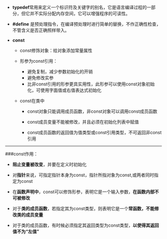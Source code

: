 
- **typedef**常用来定义一个标识符及关键字的别名，它是语言编译过程的一部分，但它并不实际分配内存空间，它可以增强程序的可读性。

- **\#define** 是预处理指令，在编译预处理时进行简单的替换，不作正确性检查，不管含义是否正确照样带入。

- **const**
    - const修饰对象：给对象添加常量属性

    - 形参为const引用：
         
        - 避免复制，减少参数初始化的开销
        - 避免修改实参
        - 比非const引用的形参更具实用性，此形参可以使用const对象初始化，可使用字面值或右值表达式初始化

    - const在类中 

        - const对象只能调用成员函数，非const对象可以调用const成员函数

        - const成员变量不能被修改，并且必须在初始化列表中赋值

        - const成员函数的返回值为值类型或const引用类型，不可返回非const引用
***

###const作用：

- **阻止变量被改变**，并要在定义时初始化

- 对**指针**来说，可指定指针本身为const，指针所指对象为const,或两者同时指定为const

- 在**函数声明中**，const可以修饰形参，表明它是一个输入参数，**在函数内部不可被修改**

- 对于**类的成员函数**，若指定其为const类型，则表明它是一个**常函数，不能修改类的成员变量**

- 对于类的成员函数，有时候必须指定其返回类型为const类型，**以使得其返回值不为“左值”**





